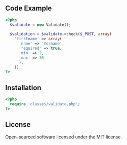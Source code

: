 ## Code Example
```php
<?php
  $validate = new Validate();
			
  $validation = $validate->check($_POST, array(
    'firstname' => array(
      'name' => 'Vorname',
      'required' => true,
      'min' => 2,
      'max' => 30
      ),
    ));
?>
```
## Installation
```php
<?php
  require 'classes/validate.php';
?>
```
## License

Open-sourced software licensed under the MIT license.
